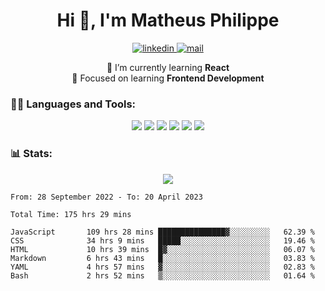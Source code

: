 
<h1 align="center">Hi 👋, I'm Matheus Philippe</h1>
<p align="center">
  <a href="https://www.linkedin.com/in/matheusphilippe-" target="_blank" rel="noopener noreferrer">
    <img alt="linkedin" src="https://img.shields.io/static/v1?label=&message=Linkedin&color=blue&logo=linkedin&style=for-the-badge" /> </a>
 
  <a href="mailto:matheus.philippe2002@gmail.com">
    <img alt="mail" src="https://img.shields.io/badge/Gmail-D14836?style=for-the-badge&logo=gmail&logoColor=white" /> </a>
 <div align='center'>
  🌱 I’m currently learning <strong>React</strong><br>
  📖 Focused on learning <strong>Frontend Development</strong>
</div>

   
</p>



<h3 align="left">🧑‍💻 Languages and Tools:</h3>

<p align="center">
  <img src="https://img.shields.io/badge/HTML5-E34F26?style=for-the-badge&logo=html5&logoColor=white" />
  <img src="https://img.shields.io/badge/CSS3-1572B6?style=for-the-badge&logo=css3&logoColor=white" />
  <img src="https://img.shields.io/badge/JavaScript-323330?style=for-the-badge&logo=javascript&logoColor=F7DF1E" /> 
  <img src="https://img.shields.io/badge/Git-F05032?style=for-the-badge&logo=git&logoColor=white" />
  <img src="https://img.shields.io/badge/Linux-FCC624?style=for-the-badge&logo=linux&logoColor=black" />
  <img src="https://img.shields.io/badge/VSCode-0078D4?style=for-the-badge&logo=visual%20studio%20code&logoColor=white" />
  
</p>

<h3 align="left"> 📊 Stats: </h3>

<p align="center">
  <img src="https://github-readme-stats.vercel.app/api/top-langs?username=mph7&show_icons=true&theme=tokyonight&hide_border=true&locale=en&langs_count=6&layout=compact" /> 



<!--START_SECTION:waka-->

```text
From: 28 September 2022 - To: 20 April 2023

Total Time: 175 hrs 29 mins

JavaScript       109 hrs 28 mins ███████████████▓░░░░░░░░░   62.39 %
CSS              34 hrs 9 mins   █████░░░░░░░░░░░░░░░░░░░░   19.46 %
HTML             10 hrs 39 mins  █▓░░░░░░░░░░░░░░░░░░░░░░░   06.07 %
Markdown         6 hrs 43 mins   █░░░░░░░░░░░░░░░░░░░░░░░░   03.83 %
YAML             4 hrs 57 mins   ▓░░░░░░░░░░░░░░░░░░░░░░░░   02.83 %
Bash             2 hrs 52 mins   ▒░░░░░░░░░░░░░░░░░░░░░░░░   01.64 %
```

<!--END_SECTION:waka-->
</p>

